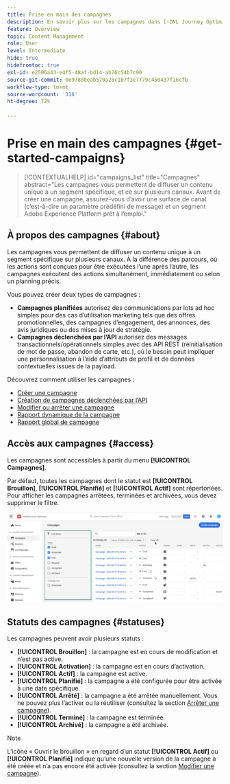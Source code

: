 ```yaml
---
title: Prise en main des campagnes
description: En savoir plus sur les campagnes dans [!DNL Journey Optimizer]
feature: Overview
topic: Content Management
role: User
level: Intermediate
hide: true
hidefromtoc: true
exl-id: e2506a43-e4f5-48af-bd14-ab76c54b7c90
source-git-commit: 0e978d0eab570a28c187f3e7779c450437f16cfb
workflow-type: tm+mt
source-wordcount: '316'
ht-degree: 72%

---
```


# Prise en main des campagnes {#get-started-campaigns}

>[!CONTEXTUALHELP]
>id="campaigns_list"
>title="Campagnes"
>abstract="Les campagnes vous permettent de diffuser un contenu unique à un segment spécifique, et ce sur plusieurs canaux. Avant de créer une campagne, assurez-vous d’avoir une surface de canal (c’est-à-dire un paramètre prédéfini de message) et un segment Adobe Experience Platform prêt à l’emploi."

## À propos des campagnes {#about}

Les campagnes vous permettent de diffuser un contenu unique à un segment spécifique sur plusieurs canaux. À la différence des parcours, où les actions sont conçues pour être exécutées l’une après l’autre, les campagnes exécutent des actions simultanément, immédiatement ou selon un planning précis.

Vous pouvez créer deux types de campagnes :

* **Campagnes planifiées** autorisez des communications par lots ad hoc simples pour des cas d’utilisation marketing tels que des offres promotionnelles, des campagnes d’engagement, des annonces, des avis juridiques ou des mises à jour de stratégie.
* **Campagnes déclenchées par l’API** autorisez des messages transactionnels/opérationnels simples avec des API REST (réinitialisation de mot de passe, abandon de carte, etc.), où le besoin peut impliquer une personnalisation à l’aide d’attributs de profil et de données contextuelles issues de la payload.

Découvrez comment utiliser les campagnes :
* [Créer une campagne](create-campaign.md)
* [Création de campagnes déclenchées par l’API](api-triggered-campaigns.md)
* [Modifier ou arrêter une campagne](modify-stop-campaign.md)
* [Rapport dynamique de la campagne](campaign-live-report.md)
* [Rapport global de campagne](campaign-global-report.md)

## Accès aux campagnes {#access}

Les campagnes sont accessibles à partir du menu **[!UICONTROL Campagnes]**.

Par défaut, toutes les campagnes dont le statut est **[!UICONTROL Brouillon]**, **[!UICONTROL Planifié]** et **[!UICONTROL Actif]** sont répertoriées. Pour afficher les campagnes arrêtées, terminées et archivées, vous devez supprimer le filtre.

![](assets/create-campaign-list.png)

## Statuts des campagnes {#statuses}

Les campagnes peuvent avoir plusieurs statuts :

* **[!UICONTROL Brouillon]** : la campagne est en cours de modification et n’est pas active.
* **[!UICONTROL Activation]** : la campagne est en cours d’activation.
* **[!UICONTROL Actif]** : la campagne est active.
* **[!UICONTROL Planifié]** : la campagne a été configurée pour être activée à une date spécifique.
* **[!UICONTROL Arrêté]** : la campagne a été arrêtée manuellement. Vous ne pouvez plus l’activer ou la réutiliser (consultez la section [Arrêter une campagne](modify-stop-campaign.md#stop)).
* **[!UICONTROL Terminé]** : la campagne est terminée.
* **[!UICONTROL Archivé]** : la campagne a été archivée.

>[!NOTE]
>
>L’icône « Ouvrir le brouillon » en regard d’un statut **[!UICONTROL Actif]** ou **[!UICONTROL Planifié]** indique qu’une nouvelle version de la campagne a été créée et n’a pas encore été activée (consultez la section [Modifier une campagne](modify-stop-campaign.md#modify)).
